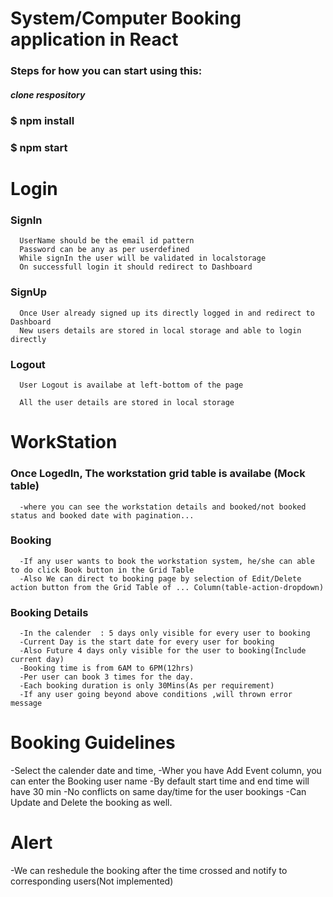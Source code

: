 # System/Computer Booking application in React

### Steps for how you can start using this:

##### clone respository

### $ npm install

### $ npm start

# Login

  ### SignIn
      UserName should be the email id pattern
	  Password can be any as per userdefined
	  While signIn the user will be validated in localstorage
	  On successfull login it should redirect to Dashboard
	  
	  
  ### SignUp
      Once User already signed up its directly logged in and redirect to Dashboard
	  New users details are stored in local storage and able to login directly
  
  ### Logout
      User Logout is availabe at left-bottom of the page
  
      All the user details are stored in local storage
  
  
	  
# WorkStation
   
   ### Once LogedIn, The workstation grid table is availabe (Mock table)
      -where you can see the workstation details and booked/not booked status and booked date with pagination...

   ### Booking
      -If any user wants to book the workstation system, he/she can able to do click Book button in the Grid Table
      -Also We can direct to booking page by selection of Edit/Delete action button from the Grid Table of ... Column(table-action-dropdown)

   ### Booking Details
      -In the calender  : 5 days only visible for every user to booking
      -Current Day is the start date for every user for booking
      -Also Future 4 days only visible for the user to booking(Include current day)
      -Booking time is from 6AM to 6PM(12hrs)	  
      -Per user can book 3 times for the day.
      -Each booking duration is only 30Mins(As per requirement)
      -If any user going beyond above conditions ,will thrown error message
		
# Booking Guidelines

  -Select the calender date and time, 
  -Wher you have Add Event column, you can enter the Booking user name
  -By default start time and end time will have 30 min
  -No conflicts on same day/time for the user bookings 
  -Can Update and Delete the booking as well.
	
# Alert
  -We can reshedule the booking after the time crossed and notify to corresponding users(Not implemented)	
